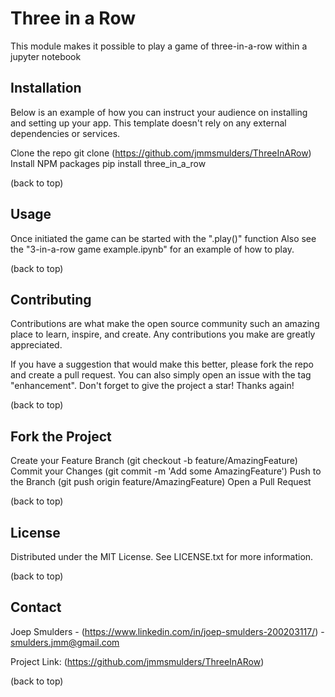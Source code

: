# Three in a Row

This module makes it possible to play a game of three-in-a-row within a jupyter notebook
 
## Installation
Below is an example of how you can instruct your audience on installing and setting up your app. This template doesn't rely on any external dependencies or services.

Clone the repo
git clone (https://github.com/jmmsmulders/ThreeInARow)
Install NPM packages
pip install three_in_a_row

(back to top)

## Usage
Once initiated the game can be started with the ".play()" function
Also see the "3-in-a-row game example.ipynb" for an example of how to play.

(back to top)

## Contributing
Contributions are what make the open source community such an amazing place to learn, inspire, and create. Any contributions you make are greatly appreciated.

If you have a suggestion that would make this better, please fork the repo and create a pull request. You can also simply open an issue with the tag "enhancement". Don't forget to give the project a star! Thanks again!

(back to top)

## Fork the Project
Create your Feature Branch (git checkout -b feature/AmazingFeature)
Commit your Changes (git commit -m 'Add some AmazingFeature')
Push to the Branch (git push origin feature/AmazingFeature)
Open a Pull Request

(back to top)

## License
Distributed under the MIT License. See LICENSE.txt for more information.

(back to top)

## Contact
Joep Smulders - (https://www.linkedin.com/in/joep-smulders-200203117/) - smulders.jmm@gmail.com

Project Link: (https://github.com/jmmsmulders/ThreeInARow)

(back to top)
